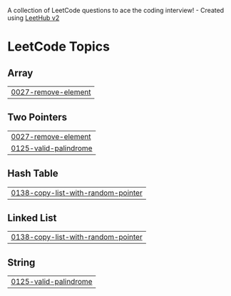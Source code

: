 A collection of LeetCode questions to ace the coding interview! - Created using [LeetHub v2](https://github.com/arunbhardwaj/LeetHub-2.0)
<!---LeetCode Topics Start-->
# LeetCode Topics
## Array
|  |
| ------- |
| [0027-remove-element](https://github.com/bandish1304/LeetCode/tree/master/0027-remove-element) |
## Two Pointers
|  |
| ------- |
| [0027-remove-element](https://github.com/bandish1304/LeetCode/tree/master/0027-remove-element) |
| [0125-valid-palindrome](https://github.com/bandish1304/LeetCode/tree/master/0125-valid-palindrome) |
## Hash Table
|  |
| ------- |
| [0138-copy-list-with-random-pointer](https://github.com/bandish1304/LeetCode/tree/master/0138-copy-list-with-random-pointer) |
## Linked List
|  |
| ------- |
| [0138-copy-list-with-random-pointer](https://github.com/bandish1304/LeetCode/tree/master/0138-copy-list-with-random-pointer) |
## String
|  |
| ------- |
| [0125-valid-palindrome](https://github.com/bandish1304/LeetCode/tree/master/0125-valid-palindrome) |
<!---LeetCode Topics End-->